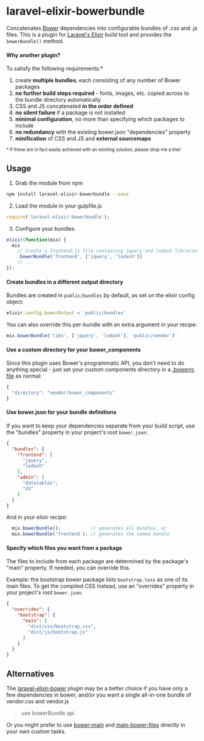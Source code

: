 # laravel-elixir-bowerbundle
Concatenates [Bower](https://bower.io) dependencies into configurable bundles of .css and .js files.
This is a plugin for [Laravel's Elixir](https://github.com/laravel/elixir) build tool and provides the `bowerBundle()` method.

#### Why another plugin?
To satisfy the following requirements:*

1. create **multiple bundles**, each consisting of any number of Bower packages
2. **no further build steps required** - fonts, images, etc. copied across to the bundle directory automatically
3. CSS and JS concatenated **in the order defined**
4. **no silent failure** if a package is not installed
5. **minimal configuration**, no more than specifying which packages to include
6. **no redundancy** with the existing bower.json "dependencies" property
7. **minification** of CSS and JS and **external sourcemaps**


<small>* if these are in fact easily achieved with an existing solution, please drop me a line!</small>

## Usage
1. Grab the module from npm
  ```sh
  npm install laravel-elixir-bowerbundle --save
  ```

2. Load the module in your gulpfile.js
  ```js
  require('laravel-elixir-bowerbundle');
  ```

3. Configure your bundles
  ```js
  elixir(function(mix) {
    mix
      // Create a frontend.js file containing jquery and lodash libraries
      .bowerBundle('frontend', ['jquery', 'lodash'])
      // ...
  });
  ```

#### Create bundles in a different output directory

Bundles are created in `public/bundles` by default, as set on the elixir config object:
```js
elixir.config.bowerOutput = 'public/bundles'
```
You can also override this per-bundle with an extra argument in your recipe:
```js
mix.bowerBundle('libs', ['jquery', 'lodash'], 'public/vendor')`
```

#### Use a custom directory for your bower_components

Since this plugin uses Bower's programmatic API, you don't need to do anything special - just set your custom components directory in a [.bowerrc file](http://bower.io/docs/config/) as normal:
```js
{
  "directory": "vendor/bower_components"
}
```

#### Use bower.json for your bundle definitions
If you want to keep your dependencies separate from your build script, use the "bundles" property in your project's root `bower.json`:
```json
{
  "bundles": {
    "frontend": [
      "jquery",
      "lodash"
    ],
    "admin": [
      "datatables",
      "d3"
    ]
  }
}
```
And in your elixir recipe:
```js
  mix.bowerBundle();           // generates all bundles, or
  mix.bowerBundle('frontend'); // generates the named bundle
```

#### Specify which files you want from a package
The files to include from each package are determined by the package's "main" property. If needed, you can override this.

Example: the bootstrap bower package lists `bootstrap.less` as one of its main files. To get the compiled CSS instead, use an "overrides" property in your project's root `bower.json`.

```json
{
  "overrides": {
    "bootstrap": {
      "main": [
        "dist/css/bootstrap.css",
        "dist/js/bootstrap.js"
      ]
    }
  }
}
```

## Alternatives
The [laravel-elixir-bower](https://github.com/Crinsane/laravel-elixir-bower) plugin may be a better choice if you have only a few dependencies in bower, and/or you want a single all-in-one bundle of vendor.css and vendor.js

> use bowerBundle api

Or you might prefer to use [bower-main](https://github.com/frodefi/bower-main) and [main-bower-files](https://github.com/ck86/main-bower-files)
directly in your own custom tasks.

